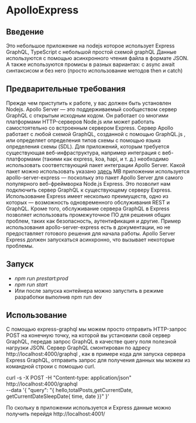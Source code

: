 # ApolloExpress
 
## Введение
Это небольшое приложение на nodejs которое использует Express GraphQL, TypeScript с небольшой простой схемой graphQL
Данные используются с помощью асинхронного чтения файла в формате JSON.
А также используются промисы в разных вариантах: с async await  синтаксисом и без него (просто использование методов then и catch)

## Предварительные требования
Прежде чем приступить к работе, у вас должен быть установлен Nodejs.
Apollo Server — это поддерживаемый сообществом сервер GraphQL с открытым исходным кодом. Он работает со многими платформами 
HTTP-серверов Node.js или может работать самостоятельно со встроенным сервером Express. Сервер Apollo работает с любой схемой GraphQL, созданной с помощью GraphQL.js , или определяет определения типов схемы с помощью языка определения схемы (SDL).
Для приложений, которым требуется существующая веб-инфраструктура, например интеграция с веб-платформами (такими как express, koa, hapi, и т. д.) необходимо использовать соответствующий пакет интеграции Apollo Server.
Какой пакет можно использовать указано [здесь]( https://www.apollographql.com/docs/apollo-server/integrations/middleware)
МВ приложении используется apollo-server-express — поскольку это пакет Apollo Server для  самого популярного веб-фреймворка Node.js Express. Это позволит нам подключить сервер GraphQL к существующему серверу Express.
Использование Express имеет несколько преимуществ, одно из которых — возможность одновременного обслуживания REST и GraphQL. Кроме того, обслуживание сервера GraphQL в Express позволяет использовать промежуточное ПО для решения общих проблем, таких как безопасность, аутентификация и другие.
Пример использования apollo-server-express есть в документации, но не предоставляет готового решения для начала работы. 
Apollo Server Express должен запускаться асинхронно, что вызывает некоторые проблемы.


## Запуск
- *npm run prestart:prod*
- *npm run start*
- Или после запуска контейнера можно запустить в режиме разработки выполнив npm run dev

## Использование 
С помощью express-graphql мы можем просто отправить HTTP-запрос POST на конечную точку, на которой вы установили свой сервер GraphQL, передав запрос GraphQL в качестве query поля полезной нагрузки JSON.
Cервер  GraphQL смонтирован по адресу http://localhost:4000/graphql , как в примере кода для запуска сервера Express GraphQL, отправить запрос для получения данных мы можем из командной строки с помощью curl.

curl -s -X POST -H "Content-type: application/json" http://localhost:4000/graphql \
--data '{ "query": "{ hello,totalPosts,getCurrentDate, getCurrentDateSleepDate{ time, date }}" }'

По скольку в приложении используется и Express данные можно получить перейдя http://localhost:4001/





